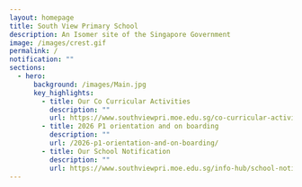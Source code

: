 ```yaml
---
layout: homepage
title: South View Primary School
description: An Isomer site of the Singapore Government
image: /images/crest.gif
permalink: /
notification: ""
sections:
  - hero:
      background: /images/Main.jpg
      key_highlights:
        - title: Our Co Curricular Activities
          description: ""
          url: https://www.southviewpri.moe.edu.sg/co-curricular-activities/
        - title: 2026 P1 orientation and on boarding
          description: ""
          url: /2026-p1-orientation-and-on-boarding/
        - title: Our School Notification
          description: ""
          url: https://www.southviewpri.moe.edu.sg/info-hub/school-notification/
---
```

